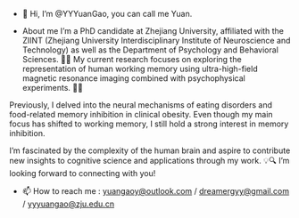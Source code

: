 - 👋 Hi, I’m @YYYuanGao, you can call me Yuan.
  
- About me
I’m a PhD candidate at Zhejiang University, affiliated with the ZIINT (Zhejiang University Interdisciplinary Institute of Neuroscience and Technology) as well as the Department of Psychology and Behavioral Sciences. 🧠🔬 My current research focuses on exploring the representation of human working memory using ultra-high-field magnetic resonance imaging combined with psychophysical experiments. 🧪🌀

Previously, I delved into the neural mechanisms of eating disorders and food-related memory inhibition in clinical obesity. Even though my main focus has shifted to working memory, I still hold a strong interest in memory inhibition. 

I’m fascinated by the complexity of the human brain and aspire to contribute new insights to cognitive science and applications through my work. 💡🔍 I’m looking forward to connecting with you!


- 📫 How to reach me : yuangaoy@outlook.com / dreamergyy@gmail.com / yyyuangao@zju.edu.cn

<!---
YYYuanGao/YYYuanGao is a ✨ special ✨ repository because its `README.md` (this file) appears on your GitHub profile.
You can click the Preview link to take a look at your changes.
--->
